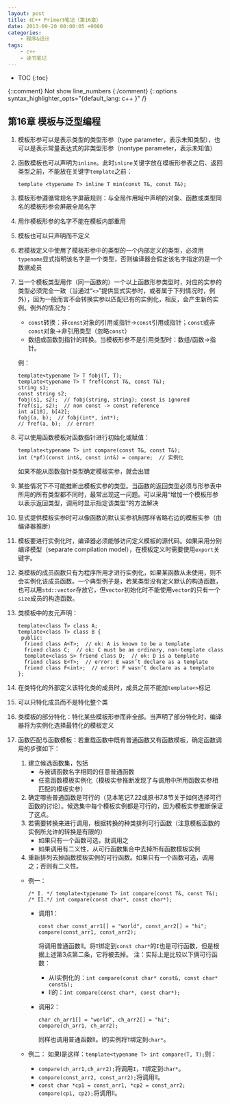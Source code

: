 ```yaml
---
layout: post
title: 《C++ Primer》笔记（第16章）
date: 2013-09-20 00:00:05 +0000
categories:
    - 程序&设计
tags:
    - c++
    - 读书笔记
---
```


* TOC
{:toc}

{::comment} Not show line_numbers {:/comment}
{::options syntax_highlighter_opts="{default_lang: c++ \}" /}

## 第16章 模板与泛型编程

1. 模板形参可以是表示类型的类型形参（type parameter，表示未知类型），也可以是表示常量表达式的非类型形参（nontype parameter，表示未知值）
2. 函数模板也可以声明为`inline`。此时`inline`关键字放在模板形参表之后、返回类型之前，不能放在关键字`template`之前：

   ```
   template <typename T> inline T min(const T&, const T&);
   ```
3. 模板形参遵循常规名字屏蔽规则：与全局作用域中声明的对象、函数或类型同名的模板形参会屏蔽全局名字
4. 用作模板形参的名字不能在模板内部重用
5. 模板也可以只声明而不定义
6. 若模板定义中使用了模板形参中的类型的一个内部定义的类型，必须用`typename`显式指明该名字是一个类型，否则编译器会假定该名字指定的是一个数据成员
7. 当一个模板类型用作（同一函数的）一个以上函数形参类型时，对应的实参的类型必须完全一致（当通过“`<>`”提供显式实参时，或者属于下列情况时，例外），因为一般而言不会转换实参以匹配已有的实例化，相反，会产生新的实例。例外的情况为：
   - `const`转换：非`const`对象的引用或指针->`const`引用或指针；`const`或非`const`对象->非引用类型（忽略`const`）
   - 数组或函数到指针的转换。当模板形参不是引用类型时：数组/函数->指针。

   例：

   ```
   template<typename T> T fobj(T, T);
   template<typename T> T fref(const T&, const T&);
   string s1;
   const string s2;
   fobj(s1, s2);  // fobj(string, string); const is ignored
   fref(s1, s2);  // non const -> const reference
   int a[10], b[42];
   fobj(a, b);  // fobj(int*, int*);
   // fref(a, b);  // error!
   ```
8. 可以使用函数模板对函数指针进行初始化或赋值：

   ```
   template<typename T> int compare(const T&, const T&);
   int (*pf)(const int&, const int&) = compare;  // 实例化
   ```
   如果不能从函数指针类型确定模板实参，就会出错
9. 某些情况下不可能推断出模板实参的类型。当函数的返回类型必须与形参表中所用的所有类型都不同时，最常出现这一问题。可以采用“增加一个模板形参以表示返回类型，调用时显示指定该类型”的方法解决
10. 显式提供模板实参时可以像函数的默认实参机制那样省略右边的模板实参（由编译器推断）
11. 模板要进行实例化时，编译器必须能够访问定义模板的源代码。如果采用分别编译模型（separate compilation model），在模板定义时需要使用`export`关键字。
12. 类模板的成员函数只有为程序所用才进行实例化，如果某函数从未使用，则不会实例化该成员函数。一个典型例子是，若某类型没有定义默认的构造函数，也可以用`std::vector`存放它，但`vector`初始化时不能使用`vector`的只有一个`size`成员的构造函数。
13. 类模板中的友元声明：

    ```
    template<class T> class A;
    template<class T> class B {
     public:
      friend class A<T>;  // ok: A is known to be a template
      friend class C;  // ok: C must be an ordinary, non-template class
      template<class S> friend class D;  // ok: D is a template
      friend class E<T>;  // error: E wasn’t declare as a template
      friend class F<int>;  // error: F wasn’t declare as a template
    };
    ```
14. 在类特化的外部定义该特化类的成员时，成员之前不能加`template<>`标记
15. 可以只特化成员而不是特化整个类
16. 类模板的部分特化：特化某些模板形参而非全部。当声明了部分特化时，编译器将为实例化选择最特化的模板定义
17. 函数匹配与函数模板：若重载函数中既有普通函数又有函数模板，确定函数调用的步骤如下：
    1. 建立候选函数集，包括
       - 与被调函数名字相同的任意普通函数
       - 任意函数模板实例化（模板实参推断发现了与调用中所用函数实参相匹配的模板实参）
    2. 确定哪些普通函数是可行的（见本笔记7.22或原书7.8节关于如何选择可行函数的讨论）。候选集中每个模板实例都是可行的，因为模板实参推断保证了这点。
    3. 若需要转换来进行调用，根据转换的种类排列可行函数（注意模板函数的实例所允许的转换是有限的）
       - 如果只有一个函数可选，就调用之
       - 如果调用有二义性，从可行函数集合中去掉所有函数模板实例
    4. 重新排列去掉函数模板实例的可行函数。如果只有一个函数可选，调用之；否则有二义性。

    - 例一：

      ```
      /* I. */ template<typename T> int compare(const T&, const T&);
      /* II.*/ int compare(const char*, const char*);
      ```
      - 调用1：

        ```
        const char const_arr1[] = "world", const_arr2[] = "hi";
        compare(const_arr1, const_arr2);
        ```
        将调用普通函数II。将`T`绑定到`const char*`的`I`也是可行函数，但是根据上述第3点第二条，它将被去掉。
        注：实际上是比较以下俩可行函数：

        - 从I实例化的：`int compare(const char* const&, const char* const&);`
        - II的：`int compare(const char*, const char*);`
      - 调用2：

        ```
        char ch_arr1[] = "world", ch_arr2[] = "hi";
        compare(ch_arr1, ch_arr2);
        ```
        同样也调用普通函数II。I的实例将`T`绑定到`char*`。

    - 例二：
      如果I是这样：`template<typename T> int compare(T, T);`则：
      - `compare(ch_arr1,ch_arr2);`将调用`I`，`T`绑定到`char*`。
      - `compare(const_arr2, const_arr2);`将调用II。
      - `const char *cp1 = const_arr1, *cp2 = const_arr2; compare(cp1, cp2);`将调用II。
